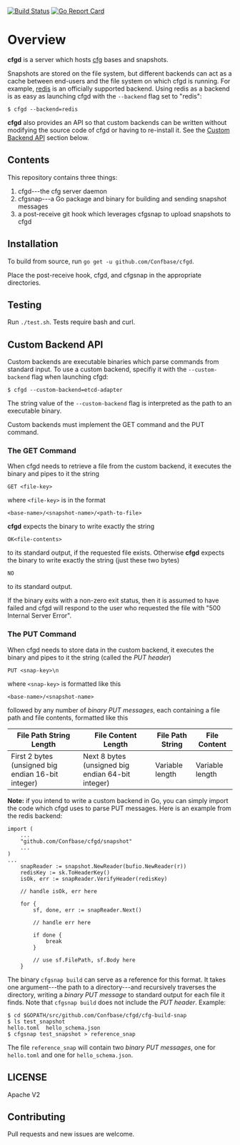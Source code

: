 [![Build Status](https://travis-ci.org/Confbase/cfgd.svg?branch=master)](https://travis-ci.org/Confbase/cfgd) [![Go Report Card](https://goreportcard.com/badge/github.com/Confbase/cfgd)](https://goreportcard.com/report/github.com/Confbase/cfgd)

# Overview

**cfgd** is a server which hosts [cfg](https://github.com/Confbase/cfg) bases
and snapshots.

Snapshots are stored on the file system, but different backends can act as a
cache between end-users and the file system on which cfgd is running. For
example, [redis](https://redis.io) is an officially supported backend. Using
redis as a backend is as easy as launching cfgd with the `--backend` flag set to
"redis":

```
$ cfgd --backend=redis
```

**cfgd** also provides an API so that custom backends can be written without
modifying the source code of cfgd or having to re-install it. See the
[Custom Backend API](#custom-backend-api) section below.

## Contents

This repository contains three things:

1. cfgd---the cfg server daemon
2. cfgsnap---a Go package and binary for building and sending snapshot messages
4. a post-receive git hook which leverages cfgsnap to upload snapshots to cfgd

## Installation

To build from source, run `go get -u github.com/Confbase/cfgd`.

Place the post-receive hook, cfgd, and cfgsnap in the appropriate directories.

## Testing

Run `./test.sh`. Tests require bash and curl.

## Custom Backend API

Custom backends are executable binaries which parse commands from standard
input. To use a custom backend, specifiy it with the `--custom-backend` flag
when launching cfgd:

```
$ cfgd --custom-backend=etcd-adapter
```

The string value of the `--custom-backend` flag is interpreted as the path to an
executable binary.

Custom backends must implement the GET command and the PUT command.

### The GET Command

When cfgd needs to retrieve a file from the custom backend, it executes the
binary and pipes to it the string

```
GET <file-key>
```

where `<file-key>` is in the format

```
<base-name>/<snapshot-name>/<path-to-file>
```

**cfgd** expects the binary to write exactly the string

```
OK<file-contents>
```

to its standard output, if the requested file exists. Otherwise **cfgd** expects
the binary to write exactly the string (just these two bytes)

```
NO
```

to its standard output.

If the binary exits with a non-zero exit status, then it is assumed to have
failed and cfgd will respond to the user who requested the file with
"500 Internal Server Error".

### The PUT Command

When cfgd needs to store data in the custom backend, it executes the binary and
pipes to it the string (called the *PUT header*)

```
PUT <snap-key>\n
```

where `<snap-key>` is formatted like this

```
<base-name>/<snapshot-name>
```

followed by any number of *binary PUT messages*, each containing a file path and
file contents, formatted like this

| File Path String Length                                | File Content Length                            | File Path String       | File Content    |
|----------------------------------------------------|---------------------------------------------------|-----------------|-----------------|
| First 2 bytes (unsigned big endian 16-bit integer) | Next 8 bytes (unsigned big endian 64-bit integer) | Variable length | Variable length |

**Note:** if you intend to write a custom backend in Go, you can simply
import the code which cfgd uses to parse PUT messages. Here is an example
from the redis backend:

```
import (
	...
	"github.com/Confbase/cfgd/snapshot"
	...
)
...
	snapReader := snapshot.NewReader(bufio.NewReader(r))
	redisKey := sk.ToHeaderKey()
	isOk, err := snapReader.VerifyHeader(redisKey)

	// handle isOk, err here

	for {
		sf, done, err := snapReader.Next()

		// handle err here

		if done {
			break
		}

		// use sf.FilePath, sf.Body here
	}
```

The binary `cfgsnap build` can serve as a reference for this format. It takes one
argument---the path to a directory---and recursively traverses the directory,
writing a *binary PUT message* to standard output for each file it finds. Note
that `cfgsnap build` does not include the *PUT header*. Example:

```
$ cd $GOPATH/src/github.com/Confbase/cfgd/cfg-build-snap
$ ls test_snapshot
hello.toml  hello_schema.json
$ cfgsnap test_snapshot > reference_snap
```

The file `reference_snap` will contain two *binary PUT messages*, one for
`hello.toml` and one for `hello_schema.json`.

## LICENSE

Apache V2

## Contributing

Pull requests and new issues are welcome.
